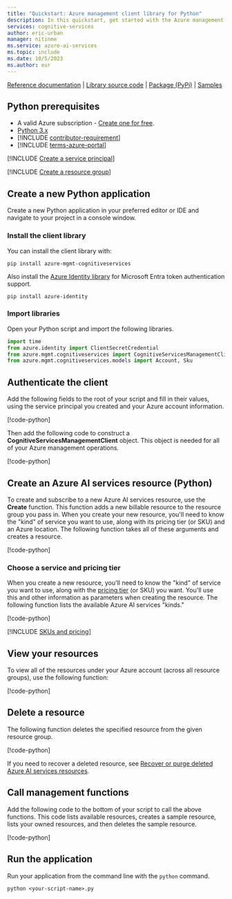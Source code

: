 ```yaml
---
title: "Quickstart: Azure management client library for Python"
description: In this quickstart, get started with the Azure management client library for Python.
services: cognitive-services
author: eric-urban
manager: nitinme
ms.service: azure-ai-services
ms.topic: include
ms.date: 10/5/2023
ms.author: eur
---
```


[Reference documentation](/python/api/azure-mgmt-cognitiveservices/azure.mgmt.cognitiveservices) | [Library source code](https://github.com/Azure/azure-sdk-for-python/tree/master/sdk/cognitiveservices/azure-mgmt-cognitiveservices) | [Package (PyPi)](https://pypi.org/project/azure-mgmt-cognitiveservices/) | [Samples](https://github.com/Azure/azure-sdk-for-python/tree/master/sdk/cognitiveservices/azure-mgmt-cognitiveservices/tests)

## Python prerequisites

* A valid Azure subscription - [Create one for free](https://azure.microsoft.com/free/).
* [Python 3.x](https://www.python.org/)
* [!INCLUDE [contributor-requirement](./contributor-requirement.md)]
* [!INCLUDE [terms-azure-portal](./terms-azure-portal.md)]

[!INCLUDE [Create a service principal](./create-service-principal.md)]

[!INCLUDE [Create a resource group](./create-resource-group.md)]

## Create a new Python application

Create a new Python application in your preferred editor or IDE and navigate to your project in a console window.

### Install the client library

You can install the client library with:

```console
pip install azure-mgmt-cognitiveservices
```

Also install the [Azure Identity library](/python/api/overview/azure/identity-readme) for Microsoft Entra token authentication support. 

```console
pip install azure-identity
```

### Import libraries

Open your Python script and import the following libraries.

```python
import time
from azure.identity import ClientSecretCredential
from azure.mgmt.cognitiveservices import CognitiveServicesManagementClient
from azure.mgmt.cognitiveservices.models import Account, Sku
```

## Authenticate the client

Add the following fields to the root of your script and fill in their values, using the service principal you created and your Azure account information.

[!code-python[](~/cognitive-services-quickstart-code/python/azure_management_service/create_delete_resource.py?name=snippet_constants)]

Then add the following code to construct a **CognitiveServicesManagementClient** object. This object is needed for all of your Azure management operations.

[!code-python[](~/cognitive-services-quickstart-code/python/azure_management_service/create_delete_resource.py?name=snippet_auth)]

## Create an Azure AI services resource (Python)

To create and subscribe to a new Azure AI services resource, use the **Create** function. This function adds a new billable resource to the resource group you pass in. When you create your new resource, you'll need to know the "kind" of service you want to use, along with its pricing tier (or SKU) and an Azure location. The following function takes all of these arguments and creates a resource.

[!code-python[](~/cognitive-services-quickstart-code/python/azure_management_service/create_delete_resource.py?name=snippet_create)]

### Choose a service and pricing tier

When you create a new resource, you'll need to know the "kind" of service you want to use, along with the [pricing tier](https://azure.microsoft.com/pricing/details/cognitive-services/) (or SKU) you want. You'll use this and other information as parameters when creating the resource. The following function lists the available Azure AI services "kinds."

[!code-python[](~/cognitive-services-quickstart-code/python/azure_management_service/create_delete_resource.py?name=snippet_list_avail)]

[!INCLUDE [SKUs and pricing](./sku-pricing.md)]

## View your resources

To view all of the resources under your Azure account (across all resource groups), use the following function:

[!code-python[](~/cognitive-services-quickstart-code/python/azure_management_service/create_delete_resource.py?name=snippet_list)]

## Delete a resource

The following function deletes the specified resource from the given resource group.

[!code-python[](~/cognitive-services-quickstart-code/python/azure_management_service/create_delete_resource.py?name=snippet_delete)]

If you need to recover a deleted resource, see [Recover or purge deleted Azure AI services resources](../../recover-purge-resources.md).

## Call management functions

Add the following code to the bottom of your script to call the above functions. This code lists available resources, creates a sample resource, lists your owned resources, and then deletes the sample resource.

[!code-python[](~/cognitive-services-quickstart-code/python/azure_management_service/create_delete_resource.py?name=snippet_calls)]

## Run the application

Run your application from the command line with the `python` command.

```console
python <your-script-name>.py
```
